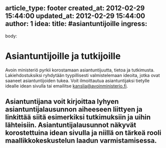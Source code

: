 article_type: footer
created_at: 2012-02-29 15:44:00
updated_at: 2012-02-29 15:44:00
author: 1
idea:
title: #asiantuntijoille
ingress:
---
body:
# Asiantuntijoille ja tutkijoille

Avoin ministeriö pyrkii korostamaan asiantuntijuutta, tietoa ja tutkimusta. Lakiehdostuksiksi ryhdytään tyypillisesti valmistelemaan ideoita, jotka ovat saaneet asiantuntijoiden tukea. Voit ilmoittautua asiantuntijaksi tietylle idealle idean sivulla tai emailitse kanslia@avoinministerio.fi. 

Asiantuntijana voit kirjoittaa lyhyen asiantuntijalausunnon aiheeseen liittyen ja linkittää siitä esimerkiksi tutkimuksiin ja uihin lähteisiin. Asiantuntijalausunnot näkyvät korostettuina idean sivulla ja niillä on tärkeä rooli maallikkokeskustelun laadun varmistamisessa.
---



